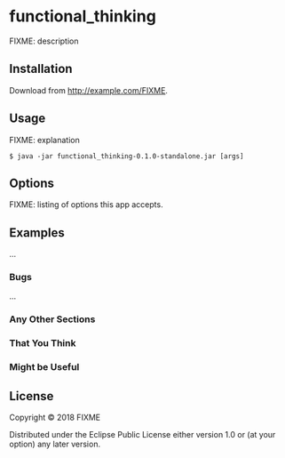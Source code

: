 # functional_thinking

FIXME: description

## Installation

Download from http://example.com/FIXME.

## Usage

FIXME: explanation

    $ java -jar functional_thinking-0.1.0-standalone.jar [args]

## Options

FIXME: listing of options this app accepts.

## Examples

...

### Bugs

...

### Any Other Sections
### That You Think
### Might be Useful

## License

Copyright © 2018 FIXME

Distributed under the Eclipse Public License either version 1.0 or (at
your option) any later version.
